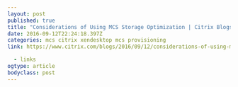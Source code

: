 ```yaml
---
layout: post
published: true
title: "Considerations of Using MCS Storage Optimization | Citrix Blogs"
date: 2016-09-12T22:24:18.397Z
categories: mcs citrix xendesktop mcs provisioning
link: https://www.citrix.com/blogs/2016/09/12/considerations-of-using-mcs-storage-optimisation/?utm_source=feedburner&utm_medium=feed&utm_campaign=Feed%3A+CitrixBlogsProductXendesktop+%28Citrix+Blogs+%C2%BB+XenDesktop%29

  - links
ogtype: article
bodyclass: post
---
```

